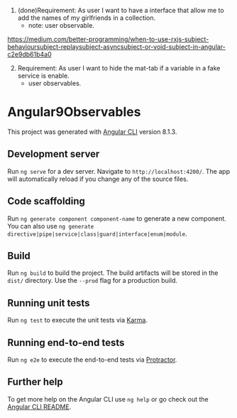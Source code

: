 
1. (done)Requirement:
   As user I want to have a interface that allow me to add the names of my girlfriends in a collection.
    - note: user observable.

https://medium.com/better-programming/when-to-use-rxjs-subject-behavioursubject-replaysubject-asyncsubject-or-void-subject-in-angular-c2e9db61b4a0

2.  Requirement:
  As user I want to hide the mat-tab if a variable in a fake service is enable.
     - user observables.

# Angular9Observables

This project was generated with [Angular CLI](https://github.com/angular/angular-cli) version 8.1.3.

## Development server

Run `ng serve` for a dev server. Navigate to `http://localhost:4200/`. The app will automatically reload if you change any of the source files.

## Code scaffolding

Run `ng generate component component-name` to generate a new component. You can also use `ng generate directive|pipe|service|class|guard|interface|enum|module`.

## Build

Run `ng build` to build the project. The build artifacts will be stored in the `dist/` directory. Use the `--prod` flag for a production build.

## Running unit tests

Run `ng test` to execute the unit tests via [Karma](https://karma-runner.github.io).

## Running end-to-end tests

Run `ng e2e` to execute the end-to-end tests via [Protractor](http://www.protractortest.org/).

## Further help

To get more help on the Angular CLI use `ng help` or go check out the [Angular CLI README](https://github.com/angular/angular-cli/blob/master/README.md).
